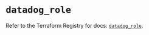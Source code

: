 # `datadog_role`

Refer to the Terraform Registry for docs: [`datadog_role`](https://registry.terraform.io/providers/datadog/datadog/3.52.0/docs/resources/role).
